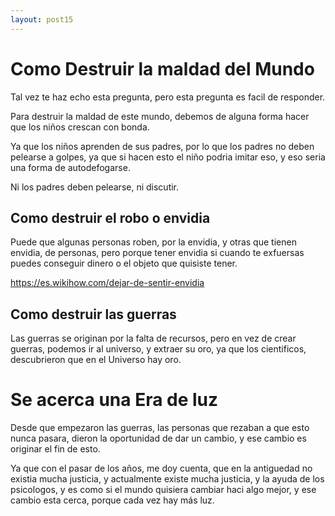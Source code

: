 ```yaml
---
layout: post15
---
```


# Como Destruir la maldad del Mundo

Tal vez te haz echo esta pregunta, pero esta pregunta es facil de responder.

Para destruir la maldad de este mundo, debemos de alguna forma hacer que los niños crescan con bonda.

Ya que los niños aprenden de sus padres, por lo que los padres no deben pelearse a golpes, ya que si hacen esto el niño podria imitar eso, y eso seria una forma de autodefogarse.

Ni los padres deben pelearse, ni discutir.

## Como destruir el robo o envidia

Puede que algunas personas roben, por la envidia, y otras que tienen envidia, de personas, pero porque tener envidia si cuando te exfuersas puedes conseguir dinero o el objeto que quisiste tener.

<a href="https://es.wikihow.com/dejar-de-sentir-envidia">https://es.wikihow.com/dejar-de-sentir-envidia</a>

## Como destruir las guerras

Las guerras se originan por la falta de recursos, pero en vez de crear guerras, podemos ir al universo, y extraer su oro, ya que los cientificos, descubrieron que en el Universo hay oro.

# Se acerca una Era de luz

Desde que empezaron las guerras, las personas que rezaban a que esto nunca pasara, dieron la oportunidad de dar un cambio, y ese cambio es originar el fin de esto.

Ya que con el pasar de los años, me doy cuenta, que en la antiguedad no existia mucha justicia, y actualmente existe mucha justicia, y la ayuda de los psicologos, y es como si el mundo quisiera cambiar haci algo mejor, y ese cambio esta cerca, porque cada vez hay más luz.





